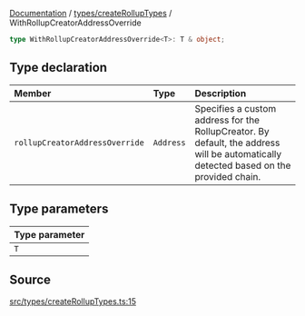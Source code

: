 [Documentation](../../../README.md) / [types/createRollupTypes](../README.md) / WithRollupCreatorAddressOverride

```ts
type WithRollupCreatorAddressOverride<T>: T & object;
```

## Type declaration

| Member                         | Type      | Description                                                                                                                           |
| :----------------------------- | :-------- | :------------------------------------------------------------------------------------------------------------------------------------ |
| `rollupCreatorAddressOverride` | `Address` | Specifies a custom address for the RollupCreator. By default, the address will be automatically detected based on the provided chain. |

## Type parameters

| Type parameter |
| :------------- |
| `T`            |

## Source

[src/types/createRollupTypes.ts:15](https://github.com/anegg0/arbitrum-orbit-sdk/blob/8d986d322aefb470a79fa3dc36918f72097df8c1/src/types/createRollupTypes.ts#L15)
